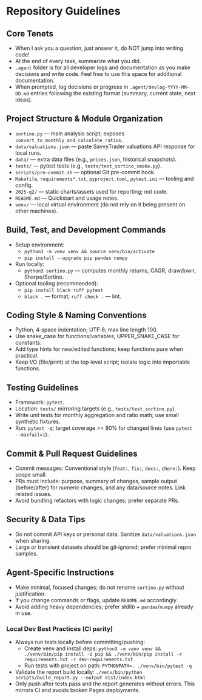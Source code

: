 # Repository Guidelines
## Core Tenets
- When I ask you a question, just answer it, do NOT jump into writing code!
- At the end of every task, summarize what you did.
- `.agent` folder is for all developer logs and documentation as you make decisions and write code. Feel free to use this space for additional documentation.
- When prompted, log decisions or progress in `.agent/devlog-YYYY-MM-DD.md` entries following the existing format (summary, current state, next ideas).

## Project Structure & Module Organization
- `sortino.py` — main analysis script; exposes `convert_to_monthly_and_calculate_ratios`.
- `data/valuations.json` — paste SavvyTrader valuations API response for local runs.
- `data/` — extra data files (e.g., `prices.json`, historical snapshots).
- `tests/` — pytest tests (e.g., `tests/test_sortino_smoke.py`).
- `scripts/pre-commit.sh` — optional Git pre-commit hook.
- `Makefile`, `requirements*.txt`, `pyproject.toml`, `pytest.ini` — tooling and config.
- `2025-q2/` — static charts/assets used for reporting; not code.
- `README.md` — Quickstart and usage notes.
- `venv/` — local virtual environment (do not rely on it being present on other machines).

## Build, Test, and Development Commands
- Setup environment:
  - `python3 -m venv venv && source venv/bin/activate`
  - `pip install --upgrade pip pandas numpy`
- Run locally:
  - `python3 sortino.py` — computes monthly returns, CAGR, drawdown, Sharpe/Sortino.
- Optional tooling (recommended):
  - `pip install black ruff pytest`
  - `black .` — format; `ruff check .` — lint.

## Coding Style & Naming Conventions
- Python, 4‑space indentation; UTF‑8; max line length 100.
- Use snake_case for functions/variables; UPPER_SNAKE_CASE for constants.
- Add type hints for new/edited functions; keep functions pure when practical.
- Keep I/O (file/print) at the top‑level script; isolate logic into importable functions.

## Testing Guidelines
- Framework: `pytest`.
- Location: `tests/` mirroring targets (e.g., `tests/test_sortino.py`).
- Write unit tests for monthly aggregation and ratio math; use small synthetic fixtures.
- Run: `pytest -q`; target coverage >= 80% for changed lines (use `pytest --maxfail=1`).

## Commit & Pull Request Guidelines
- Commit messages: Conventional style (`feat:`, `fix:`, `docs:`, `chore:`). Keep scope small.
- PRs must include: purpose, summary of changes, sample output (before/after) for numeric changes, and any data/source notes. Link related issues.
- Avoid bundling refactors with logic changes; prefer separate PRs.

## Security & Data Tips
- Do not commit API keys or personal data. Sanitize `data/valuations.json` when sharing.
- Large or transient datasets should be git‑ignored; prefer minimal repro samples.

## Agent‑Specific Instructions
- Make minimal, focused changes; do not rename `sortino.py` without justification.
- If you change commands or flags, update `README.md` accordingly.
- Avoid adding heavy dependencies; prefer stdlib + `pandas`/`numpy` already in use.

### Local Dev Best Practices (CI parity)
- Always run tests locally before committing/pushing:
  - Create venv and install deps: `python3 -m venv venv && ./venv/bin/pip install -U pip && ./venv/bin/pip install -r requirements.txt -r dev-requirements.txt`
  - Run tests with project on path: `PYTHONPATH=. ./venv/bin/pytest -q`
- Validate the report build locally: `./venv/bin/python scripts/build_report.py --output dist/index.html`
- Only push after tests pass and the report generates without errors. This mirrors CI and avoids broken Pages deployments.
